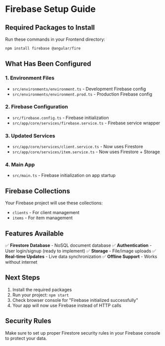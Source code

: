 # Firebase Setup Guide

## Required Packages to Install

Run these commands in your Frontend directory:

```bash
npm install firebase @angular/fire
```

## What Has Been Configured

### 1. Environment Files
- `src/environments/environment.ts` - Development Firebase config
- `src/environments/environment.prod.ts` - Production Firebase config

### 2. Firebase Configuration
- `src/firebase.config.ts` - Firebase initialization
- `src/app/core/services/firebase.service.ts` - Firebase service wrapper

### 3. Updated Services
- `src/app/core/services/client.service.ts` - Now uses Firestore
- `src/app/core/services/item.service.ts` - Now uses Firestore + Storage

### 4. Main App
- `src/main.ts` - Firebase initialization on app startup

## Firebase Collections

Your Firebase project will use these collections:
- `clients` - For client management
- `items` - For item management

## Features Available

✅ **Firestore Database** - NoSQL document database
✅ **Authentication** - User login/signup (ready to implement)
✅ **Storage** - File/image uploads
✅ **Real-time Updates** - Live data synchronization
✅ **Offline Support** - Works without internet

## Next Steps

1. Install the required packages
2. Run your project: `npm start`
3. Check browser console for "Firebase initialized successfully"
4. Your app will now use Firebase instead of HTTP calls

## Security Rules

Make sure to set up proper Firestore security rules in your Firebase console to protect your data.
